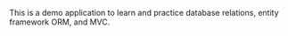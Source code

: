 This is a demo application to learn and practice database relations, entity framework ORM, and MVC.
